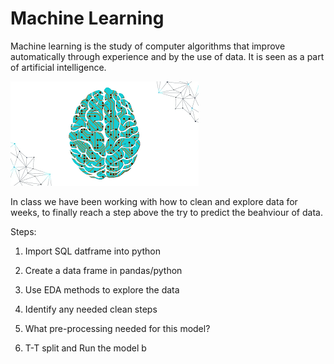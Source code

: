 # **Machine Learning**
Machine learning is the study of computer algorithms that improve automatically through experience and by the use of data. It is seen as a part of artificial intelligence.

   ![](download.png)

In class we have been working with how to clean and explore data for weeks, to finally reach a step above the try to predict the beahviour of data. 

Steps:

  1. Import SQL datframe into python
 
  2. Create a data frame in pandas/python

  3. Use EDA methods to explore the data

  4. Identify any needed clean steps 

  5. What pre-processing needed for this model? 

  6. T-T split and Run the model b



